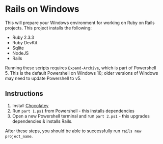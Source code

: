 # Rails on Windows

This will prepare your Windows environment for working on Ruby on Rails projects. This project installs the following:

* Ruby 2.3.3
* Ruby DevKit
* Sqlite
* NodeJS
* Rails

Running these scripts requires `Expand-Archive`, which is part of Powershell 5. This is the default Powershell on Windows 10; older versions of Windows may need to update Powershell to v5.

## Instructions

1. Install [Chocolatey](http://www.chocolatey.org)
2. Run `part 1.ps1` from Powershell - this installs dependencies
3. Open a new Powershell terminal and run `part 2.ps1` - this upgrades dependencies & installs Rails.

After these steps, you should be able to successfully run `rails new project_name`.
